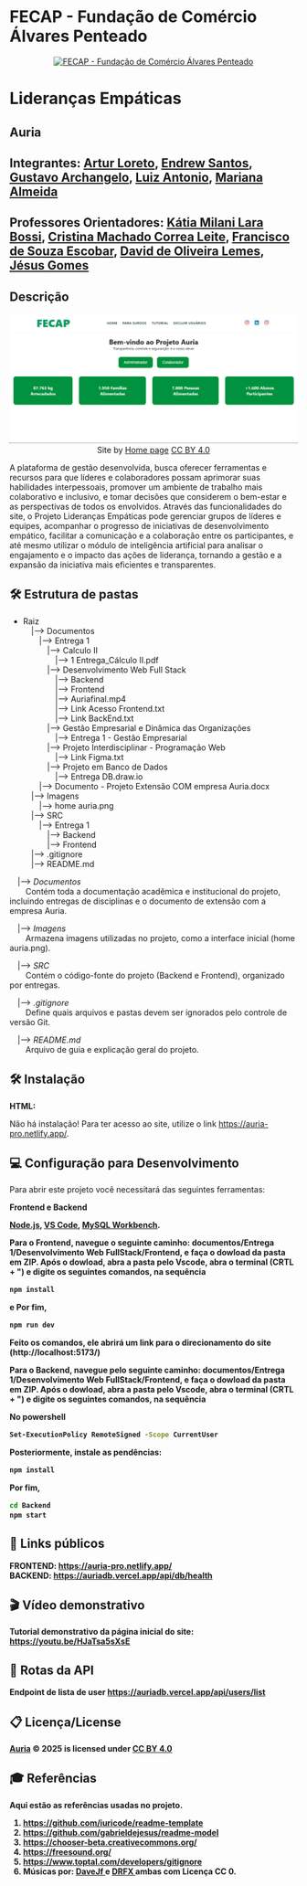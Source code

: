 

# FECAP - Fundação de Comércio Álvares Penteado

<p align="center">
<a href= "https://www.fecap.br/"><img src="https://encrypted-tbn0.gstatic.com/images?q=tbn:ANd9GcRhZPrRa89Kma0ZZogxm0pi-tCn_TLKeHGVxywp-LXAFGR3B1DPouAJYHgKZGV0XTEf4AE&usqp=CAU" alt="FECAP - Fundação de Comércio Álvares Penteado" border="0"></a>
</p>

# Lideranças Empáticas

## Auria

## Integrantes: <a href="https://github.com/Loreto1306">Artur Loreto</a>, <a href="https://github.com/EndrewFMA">Endrew Santos</a>, <a href="https://github.com/Archangeloo">Gustavo Archangelo</a>, <a href="https://github.com/Luiiz77">Luiz Antonio</a>, <a href="https://github.com/Mariana851">Mariana Almeida</a>

## Professores Orientadores: <a href="https://www.linkedin.com/school/fecap/posts/?feedView=all">Kátia Milani Lara Bossi</a>, <a href="https://www.linkedin.com/in/cristina-machado-corr%C3%AAa-leite-630309160/">Cristina Machado Correa Leite</a>, <a href="https://www.linkedin.com/in/francisco-escobar/">Francisco de Souza Escobar</a>, <a href="https://br.linkedin.com/in/dolemes">David de Oliveira Lemes</a>, <a href="https://www.linkedin.com/in/j%C3%A9sus-gomes-83b769108/">Jésus Gomes</a>
## Descrição

<p align="center">
<img src="Imagens/home_auria.png" alt="Projeto_Auria" border="0">
  Site by <a href="Imagens/home_auria.png">Home page</a> <a rel="license" href="https://creativecommons.org/licenses/by/4.0/">CC BY 4.0</a> 
</p>


A plataforma de gestão desenvolvida,  busca oferecer ferramentas e recursos para que líderes e colaboradores possam aprimorar suas habilidades interpessoais, promover um ambiente de trabalho mais colaborativo e inclusivo, e tomar decisões que considerem o bem-estar e as perspectivas de todos os envolvidos. 
Através das funcionalidades do site, o Projeto Lideranças Empáticas pode gerenciar grupos de líderes e equipes, acompanhar o progresso de iniciativas de desenvolvimento empático, facilitar a comunicação e a colaboração entre os participantes, e até mesmo utilizar o módulo de inteligência artificial para analisar o engajamento e o impacto das ações de liderança, tornando a gestão e a expansão da iniciativa mais eficientes e transparentes.

## 🛠 Estrutura de pastas

- Raiz  
&emsp;|--> Documentos  
&emsp;&emsp;|--> Entrega 1  
&emsp;&emsp;&emsp;|--> Calculo II  
&emsp;&emsp;&emsp;&emsp;|--> 1 Entrega_Cálculo II.pdf  
&emsp;&emsp;&emsp;|--> Desenvolvimento Web Full Stack  
&emsp;&emsp;&emsp;&emsp;|--> Backend  
&emsp;&emsp;&emsp;&emsp;|--> Frontend  
&emsp;&emsp;&emsp;&emsp;|--> Auriafinal.mp4  
&emsp;&emsp;&emsp;&emsp;|--> Link Acesso Frontend.txt  
&emsp;&emsp;&emsp;&emsp;|--> Link BackEnd.txt  
&emsp;&emsp;&emsp;|--> Gestão Empresarial e Dinâmica das Organizações  
&emsp;&emsp;&emsp;&emsp;|--> Entrega 1 - Gestão Empresarial  
&emsp;&emsp;&emsp;|--> Projeto Interdisciplinar - Programação Web  
&emsp;&emsp;&emsp;&emsp;|--> Link Figma.txt  
&emsp;&emsp;&emsp;|--> Projeto em Banco de Dados  
&emsp;&emsp;&emsp;&emsp;|--> Entrega DB.draw.io  
&emsp;&emsp;|--> Documento - Projeto Extensão COM empresa Auria.docx  
&emsp;|--> Imagens  
&emsp;&emsp;|--> home auria.png  
&emsp;|--> SRC  
&emsp;&emsp;|--> Entrega 1  
&emsp;&emsp;&emsp;|--> Backend  
&emsp;&emsp;&emsp;|--> Frontend  
&emsp;|--> .gitignore  
&emsp;|--> README.md  


&emsp;|--> *Documentos*  
&emsp;&emsp;Contém toda a documentação acadêmica e institucional do projeto, incluindo entregas de disciplinas e o documento de extensão com a empresa Auria.  

&emsp;|--> *Imagens*  
&emsp;&emsp;Armazena imagens utilizadas no projeto, como a interface inicial (home auria.png).  

&emsp;|--> *SRC*  
&emsp;&emsp;Contém o código-fonte do projeto (Backend e Frontend), organizado por entregas.  

&emsp;|--> *.gitignore*  
&emsp;&emsp;Define quais arquivos e pastas devem ser ignorados pelo controle de versão Git.  

&emsp;|--> *README.md*  
&emsp;&emsp;Arquivo de guia e explicação geral do projeto.



## 🛠 Instalação


<b>HTML:</b>

Não há instalação!
Para ter acesso ao site, utilize o link https://auria-pro.netlify.app/.

## 💻 Configuração para Desenvolvimento


Para abrir este projeto você necessitará das seguintes ferramentas:

<b>Frontend e Backend<b/>

<a href="https://www.nodejs.tech/pt-br/download">Node.js</a>, <a href="https://code.visualstudio.com/download">VS Code</a>, <a href="https://dev.mysql.com/downloads/workbench/">MySQL Workbench</a>.

Para o <b>Frontend<b/>, navegue o seguinte caminho:    <b>documentos/Entrega 1/Desenvolvimento Web FullStack/Frontend<b/>, e faça o dowload da pasta em ZIP. Após o dowload, abra a pasta pelo Vscode, abra o terminal (CRTL + ") e digite os seguintes comandos, na sequência
```sh
npm install
```
e Por fim,

```sh
npm run dev
```
Feito os comandos, ele abrirá um link para o direcionamento do site (http://localhost:5173/)

Para o <b>Backend<b/>, navegue pelo seguinte caminho: <b>documentos/Entrega 1/Desenvolvimento Web FullStack/Frontend<b/>, e faça o dowload da pasta em ZIP. Após o dowload, abra a pasta pelo Vscode, abra o terminal (CRTL + ") e digite os seguintes comandos, na sequência

No <b>powershell<b/>

```sh
Set-ExecutionPolicy RemoteSigned -Scope CurrentUser
```
Posteriormente, instale as pendências:

```sh
npm install
```
Por fim,

```sh
cd Backend
npm start
```

## 📍 Links públicos

FRONTEND: https://auria-pro.netlify.app/   <br>
BACKEND: https://auriadb.vercel.app/api/db/health


## 🎬 Vídeo demonstrativo

Tutorial demonstrativo da página inicial do site: https://youtu.be/HJaTsa5sXsE

## 📍 Rotas da API

 Endpoint de lista de user
https://auriadb.vercel.app/api/users/list


## 📋 Licença/License
<a href="https://creativecommons.org">Auria</a> © 2025<a href="https://creativecommons.org"></a> is licensed under <a href="https://creativecommons.org/licenses/by/4.0/">CC BY 4.0</a>

## 🎓 Referências

Aqui estão as referências usadas no projeto.

1. <https://github.com/iuricode/readme-template>
2. <https://github.com/gabrieldejesus/readme-model>
3. <https://chooser-beta.creativecommons.org/>
4. <https://freesound.org/>
5. <https://www.toptal.com/developers/gitignore>
6. Músicas por: <a href="https://freesound.org/people/DaveJf/sounds/616544/"> DaveJf </a> e <a href="https://freesound.org/people/DRFX/sounds/338986/"> DRFX </a> ambas com Licença CC 0.
